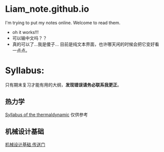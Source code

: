 # Liam_note.github.io
I'm trying to put my notes online. 
Welcome to read them. 
- oh it works!!!
- 可以输中文吗？？ 
- 真的可以了...我是傻子... 
目前是纯文本界面，也许哪天闲的时候会把它变好看一点点。
 

# Syllabus:
只有期末复习才能有用的大纲，**发现错误请务必联系我更正**。
## 热力学
[Syllabus of the thermaldynamic](https://liamy404.github.io/Syllabus%20of%20the%20Thermaldynamic) 
仅供参考
## 机械设计基础 
[机械设计基础 传送门](https://LiamY404.github.io/%E6%9C%BA%E6%A2%B0%E8%AE%BE%E8%AE%A1%E5%9F%BA%E7%A1%80%E6%9C%9F%E6%9C%AB%E5%A4%8D%E4%B9%A0)
